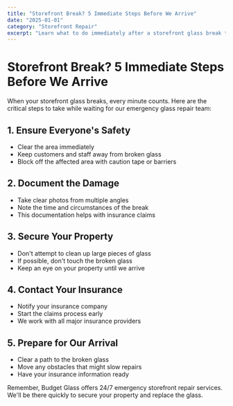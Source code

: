 ```yaml
---
title: "Storefront Break? 5 Immediate Steps Before We Arrive"
date: "2025-01-01"
category: "Storefront Repair"
excerpt: "Learn what to do immediately after a storefront glass break to ensure safety and minimize business disruption."
---
```


# Storefront Break? 5 Immediate Steps Before We Arrive

When your storefront glass breaks, every minute counts. Here are the critical steps to take while waiting for our emergency glass repair team:

## 1. Ensure Everyone's Safety

- Clear the area immediately
- Keep customers and staff away from broken glass
- Block off the affected area with caution tape or barriers

## 2. Document the Damage

- Take clear photos from multiple angles
- Note the time and circumstances of the break
- This documentation helps with insurance claims

## 3. Secure Your Property

- Don't attempt to clean up large pieces of glass
- If possible, don't touch the broken glass
- Keep an eye on your property until we arrive

## 4. Contact Your Insurance

- Notify your insurance company
- Start the claims process early
- We work with all major insurance providers

## 5. Prepare for Our Arrival

- Clear a path to the broken glass
- Move any obstacles that might slow repairs
- Have your insurance information ready

Remember, Budget Glass offers 24/7 emergency storefront repair services. We'll be there quickly to secure your property and replace the glass. 